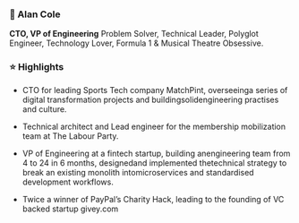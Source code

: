### 🦄 Alan Cole


__CTO, VP of Engineering__ Problem Solver, Technical Leader, Polyglot Engineer, Technology Lover, Formula 1 & Musical Theatre Obsessive.


### ⭐ Highlights

- CTO for leading Sports Tech company MatchPint, overseeinga series of digital transformation projects and buildingsolidengineering practises and culture.

- Technical architect and Lead engineer for the membership mobilization team at The Labour Party.

- VP of Engineering at a fintech startup, building anengineering team from 4 to 24 in 6 months, designedand implemented thetechnical strategy to break an existing monolith intomicroservices and standardised development workflows.

- Twice a winner of PayPal’s Charity Hack, leading to the founding of VC backed startup givey.com
<!--
**waxim/waxim** is a ✨ _special_ ✨ repository because its `README.md` (this file) appears on your GitHub profile.

Here are some ideas to get you started:

- 🔭 I’m currently working on ...
- 🌱 I’m currently learning ...
- 👯 I’m looking to collaborate on ...
- 🤔 I’m looking for help with ...
- 💬 Ask me about ...
- 📫 How to reach me: ...
- 😄 Pronouns: ...
- ⚡ Fun fact: ...
-->
